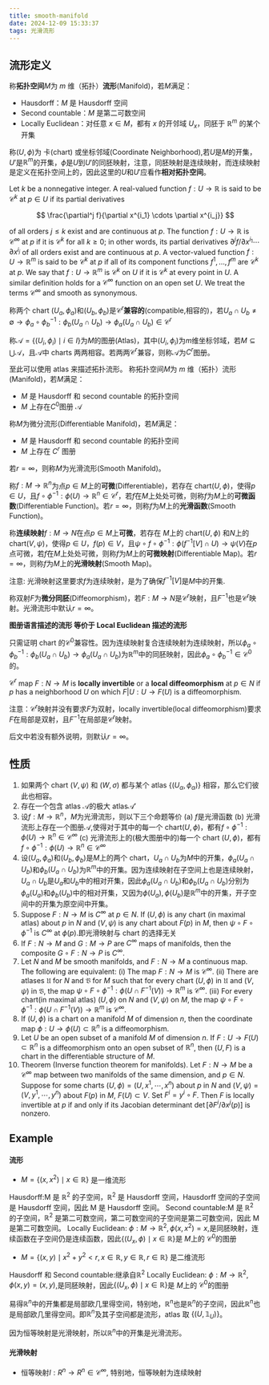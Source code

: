 ```yaml
---
title: smooth-manifold
date: 2024-12-09 15:33:37
tags: 光滑流形
---
```


## 流形定义

称**拓扑空间**$M$为 $m$ 维（拓扑）**流形**(Manifold)，若$M$满足：

- Hausdorff：$M$ 是 Hausdorff 空间
- Second countable：$M$ 是第二可数空间
- Locally Euclidean：对任意 $x \in M$，都有 $x$ 的开邻域 $U_x$，同胚于 $\mathbb{R}^m$ 的某个开集

称$(U,\phi)$为 卡(chart) 或坐标邻域(Coordinate Neighborhood),若$U$是$M$的开集，$U'$是$\mathbb{R}^m$的开集，$\phi$是$U$到$U'$的同胚映射，注意，同胚映射是连续映射，而连续映射是定义在拓扑空间上的，因此这里的$U$和$U'$应看作**相对拓扑空间**。

Let $k$ be a nonnegative integer. A real-valued function $f: U \to \mathbb{R}$ is said to be $\mathcal{C}^k$ at $p \in U$ if its partial derivatives

$$
\frac{\partial^j f}{\partial x^{i_1} \cdots \partial x^{i_j}}
$$

of all orders $j \leq k$ exist and are continuous at $p$. The function $f: U \to \mathbb{R}$ is $\mathcal{C}^\infty$ at $p$ if it is $\mathcal{C}^k$ for all $k \geq 0$; in other words, its partial derivatives $\partial^j f/\partial x^{i_1} \cdots \partial x^{i_j}$ of all orders exist and are continuous at $p$. A vector-valued function $f: U \to \mathbb{R}^m$ is said to be $\mathcal{C}^k$ at $p$ if all of its component functions $f^1,\ldots,f^m$ are $\mathcal{C}^k$ at $p$. We say that $f: U \to \mathbb{R}^m$ is $\mathcal{C}^k$ on $U$ if it is $\mathcal{C}^k$ at every point in $U$. A similar definition holds for a $\mathcal{C}^\infty$ function on an open set $U$. We treat the terms $\mathcal{C}^\infty$ and smooth as synonymous.

称两个 chart $(U_{a},\phi_{a})$和$(U_{b},\phi_{b})$是$\mathcal{C}^r$**兼容的**(compatible,相容的)，若$U_a \cap U_b \not= \emptyset \longrightarrow \phi_{a}\circ \phi_{b}^{-1}:\phi_{b}(U_a \cap U_b) \to \phi_{a}(U_a \cap U_b) \in \mathcal{C}^r$

称$\mathcal{A}=\{(U_{i},\phi_{i})\mid i \in I\}$为$M$的图册(Atlas)，其中$(U_{i},\phi_{i})$为$m$维坐标邻域，若$M \subseteq \bigcup \mathcal{A}$，且$\mathcal{A}$中 charts 两两相容。若两两$\mathcal{C}^r$兼容，则称$\mathcal{A}$为$C^r$图册。

至此可以使用 atlas 来描述拓扑流形。
称拓扑空间$M$为 $m$ 维（拓扑）流形(Manifold)，若$M$满足：

- $M$ 是 Hausdorff 和 second countable 的拓扑空间
- $M$ 上存在$C^0$图册 $\mathcal{A}$

称$M$为微分流形(Differentiable Manifold)，若$M$满足：

- $M$ 是 Hausdorff 和 second countable 的拓扑空间
- $M$ 上存在 $C^r$ 图册

若$r=\infty$，则称$M$为光滑流形(Smooth Manifold)。

称$f:M \to \mathbb{R}^n$为点$p \in M$上的**可微**(Differentiable)，若存在 chart$(U,\phi)$，使得$p \in U$，且$f \circ \phi^{-1}:\phi(U) \to \mathbb{R}^n \in \mathcal{C}^r$，若$f$在$M$上处处可微，则称$f$为$M$上的**可微函数**(Differentiable Function)。若$r=\infty$，则称$f$为$M$上的**光滑函数**(Smooth Function)。

称**连续映射**$f:M \to N$在点$p \in M$上**可微**，若存在 $M$上的 chart$(U,\phi)$ 和$N$上的 chart$(V,\psi)$，使得$p \in U$，$f(p) \in V$，且$\psi \circ f \circ \phi^{-1}:\phi(f^{-1}[V] \cap U) \to \psi(V)$在$p$点可微，若$f$在$M$上处处可微，则称$f$为$M$上的**可微映射**(Differentiable Map)。若$r=\infty$，则称$f$为$M$上的**光滑映射**(Smooth Map)。

注意: 光滑映射这里要求$f$为连续映射，是为了确保$f^{-1}[V]$是$M$中的开集.

称双射$F$为**微分同胚**(Diffeomorphism)，若$F:M \to N$是$\mathcal{C}^r$映射，且$F^{−1}$也是$\mathcal{C}^r$映射。光滑流形中默认$r=\infty$。

**图册语言描述的流形 等价于 Local Euclidean 描述的流形**

只需证明 chart 的$\mathcal{C}^0$兼容性。因为连续映射复合连续映射为连续映射，所以$\phi_a \circ \phi_b^{-1}:\phi_b(U_a \cap U_b) \to \phi_a(U_a \cap U_b)$为$\mathbb{R}^m$中的同胚映射，因此$\phi_a \circ \phi_b^{-1} \in \mathcal{C}^0$的。

$\mathcal{C}^r$ map $F : N \to M$ is **locally invertible** or a **local diffeomorphism** at $p \in N$ if $p$ has a neighborhood $U$ on which $F| U : U \to F(U)$ is a diffeomorphism.

注意：$\mathcal{C}^r$映射并没有要求$F$为双射，locally invertible(local diffeomorphism)要求$F$在局部是双射，且$F^{-1}$在局部是$\mathcal{C}^r$映射。

后文中若没有额外说明，则默认$r=\infty$。

## 性质

1. 如果两个 chart $(V,\psi)$ 和 $(W,\sigma)$ 都与某个 atlas $\{(U_\alpha, \phi_\alpha)\}$ 相容，那么它们彼此也相容。
2. 存在一个包含 atlas $\mathcal{A}$的极大 atlas$\mathcal{A}'$
3. 设$f:M\to \mathbb{R}^n$，$M$为光滑流形，则以下三个命题等价
   (a) $f$是光滑函数
   (b) 光滑流形上存在一个图册$\mathcal{A}$,使得对于其中的每一个 chart$(U,\phi)$，都有$f \circ \phi^{-1}:\phi(U) \to \mathbb{R}^n \in \mathcal{C}^\infty$
   (c) 光滑流形上的(极大图册中的)每一个 chart $(U,\phi)$，都有$f \circ \phi^{-1}:\phi(U) \to \mathbb{R}^n \in \mathcal{C}^\infty$
4. 设$(U_a,\phi_a)$和$(U_b,\phi_b)$是$M$上的两个 chart，$U_a \cap U_b$为$M$中的开集，$\phi_a(U_a \cap U_b)$和$\phi_b(U_a \cap U_b)$为$\mathbb{R}^m$中的开集。因为连续映射在子空间上也是连续映射，$U_a \cap U_b$是$U_a$和$U_b$中的相对开集，因此$\phi_a(U_a \cap U_b)$和$\phi_b(U_a \cap U_b)$分别为$\phi_a(U_a)$和$\phi_b(U_b)$中的相对开集，又因为$\phi(U_a),\phi(U_b)$是$\mathbb{R}^m$中的开集，开子空间中的开集为原空间中开集。
5. Suppose $F: N \to M$ is $C^\infty$ at $p \in N$. If $(U,\phi)$ is any chart (in maximal atlas) about $p$ in $N$ and $(V,\psi)$ is any chart about $F(p)$ in $M$, then $\psi \circ F \circ \phi^{-1}$ is $C^\infty$ at $\phi(p)$.即光滑映射与 chart 的选择无关
6. If $F: N \to M$ and $G: M \to P$ are $C^\infty$ maps of manifolds, then the composite $G \circ F: N \to P$ is $C^\infty$.
7. Let $N$ and $M$ be smooth manifolds, and $F : N \to M$ a continuous map. The following are equivalent:
   (i) The map $F : N \to M$ is $\mathcal{C}^\infty$.
   (ii) There are atlases $\mathfrak{U}$ for $N$ and $\mathfrak{V}$ for $M$ such that for every chart $(U,\phi)$ in $\mathfrak{U}$ and $(V,\psi)$ in $\mathfrak{V}$, the map $\psi \circ F \circ \phi^{-1} : \phi(U \cap F^{-1}(V)) \to \mathbb{R}^m$ is $\mathcal{C}^\infty$.
   (iii) For every chart(in maximal atlas) $(U,\phi)$ on $N$ and $(V,\psi)$ on $M$, the map $\psi \circ F \circ \phi^{-1} : \phi(U \cap F^{-1}(V)) \to \mathbb{R}^m$ is $\mathcal{C}^\infty$.
8. If $(U, \phi )$ is a chart on a manifold $M$ of dimension $n$, then the coordinate map $\phi : U \to \phi (U) \subset \mathbb{R}^n$ is a diffeomorphism.
9. Let $U$ be an open subset of a manifold $M$ of dimension $n$. If $F : U \to F(U) \subset \mathbb{R}^n$ is a diffeomorphism onto an open subset of $\mathbb{R}^n$, then $(U, F)$ is a chart in the differentiable structure of $M$.
10. Theorem (Inverse function theorem for manifolds). Let $F : N \to M$ be a $\mathcal{C}^\infty$ map between two manifolds of the same dimension, and $p \in N$. Suppose for some charts $(U,\phi)=(U,x^1,\cdots,x^n)$ about $p$ in $N$ and $(V,\psi)=(V,y^1,\cdots,y^n)$ about $F(p)$ in $M$, $F(U) \subset V$. Set $F^i=y^i \circ F$. Then $F$ is locally invertible at $p$ if and only if its Jacobian determinant $\det[\partial F^i/\partial x^j(p)]$ is nonzero.

## Example

#### 流形

- $M=\{(x,x^2)\mid x \in \mathbb{R}\}$ 是一维流形

Hausdorff:M 是 $\mathbb{R}^2$ 的子空间，$\mathbb{R}^2$ 是 Hausdorff 空间，Hausdorff 空间的子空间是 Hausdorff 空间，因此 M 是 Hausdorff 空间。
Second countable:M 是 $\mathbb{R}^2$ 的子空间，$\mathbb{R}^2$ 是第二可数空间，第二可数空间的子空间是第二可数空间，因此 M 是第二可数空间。
Locally Euclidean: $\phi:M \to \mathbb{R}^2,\phi(x,x^2)=x$,是同胚映射，连续函数在子空间仍是连续函数，因此$\{(U_x,\phi)\mid x \in \mathbb{R}\}$是 $M$上的 $\mathcal{C}^0$的图册

- $M=\{(x,y)\mid x^2+y^2<r,x \in \mathbb{R},y \in \mathbb{R},r \in \mathbb{R}\}$ 是二维流形

Hausdorff 和 Second countable:继承自$\mathbb{R}^2$
Locally Euclidean: $\phi:M \to \mathbb{R}^2,\phi(x,y)=(x,y)$,是同胚映射，因此$\{(U_x,\phi)\mid x \in \mathbb{R}\}$是 $M$上的 $\mathcal{C}^0$的图册

易得$\mathbb{R}^n$中的开集都是局部欧几里得空间，特别地，$\mathbb{R}^n$也是$\mathbb{R}^n$的子空间，因此$\mathbb{R}^n$也是局部欧几里得空间。即$\mathbb{R}^n$及其子空间都是流形，atlas 取 $\{(U,\mathbb{1}_U)\}$。

因为恒等映射是光滑映射，所以$\mathbb{R}^n$中的开集是光滑流形。

#### 光滑映射

- 恒等映射$I:R^n \to R^n \in \mathcal{C}^\infty$, 特别地，恒等映射为连续映射
